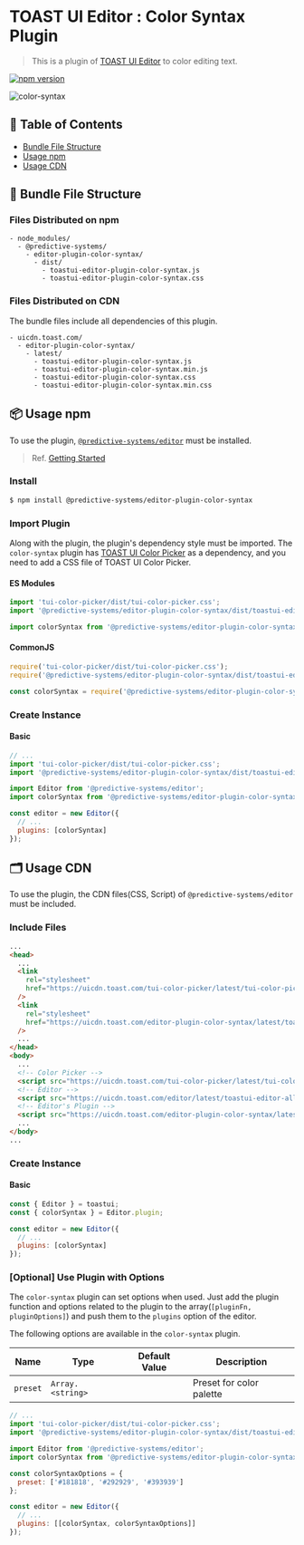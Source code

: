 # TOAST UI Editor : Color Syntax Plugin

> This is a plugin of [TOAST UI Editor](https://github.com/nhn/tui.editor/tree/master/apps/editor) to color editing text.

[![npm version](https://img.shields.io/npm/v/@predictive-systems/editor-plugin-color-syntax.svg)](https://www.npmjs.com/package/@predictive-systems/editor-plugin-color-syntax)

![color-syntax](https://user-images.githubusercontent.com/37766175/121813686-28710680-cca8-11eb-87c6-1dc9625369b0.png)

## 🚩 Table of Contents

- [Bundle File Structure](#-bundle-file-structure)
- [Usage npm](#-usage-npm)
- [Usage CDN](#-usage-cdn)

## 📁 Bundle File Structure

### Files Distributed on npm

```
- node_modules/
  - @predictive-systems/
    - editor-plugin-color-syntax/
      - dist/
        - toastui-editor-plugin-color-syntax.js
        - toastui-editor-plugin-color-syntax.css
```

### Files Distributed on CDN

The bundle files include all dependencies of this plugin.

```
- uicdn.toast.com/
  - editor-plugin-color-syntax/
    - latest/
      - toastui-editor-plugin-color-syntax.js
      - toastui-editor-plugin-color-syntax.min.js
      - toastui-editor-plugin-color-syntax.css
      - toastui-editor-plugin-color-syntax.min.css
```

## 📦 Usage npm

To use the plugin, [`@predictive-systems/editor`](https://github.com/nhn/tui.editor/tree/master/apps/editor) must be installed.

> Ref. [Getting Started](https://github.com/nhn/tui.editor/blob/master/docs/en/getting-started.md)

### Install

```sh
$ npm install @predictive-systems/editor-plugin-color-syntax
```

### Import Plugin

Along with the plugin, the plugin's dependency style must be imported. The `color-syntax` plugin has [TOAST UI Color Picker](https://github.com/nhn/tui.color-picker) as a dependency, and you need to add a CSS file of TOAST UI Color Picker.

#### ES Modules

```js
import 'tui-color-picker/dist/tui-color-picker.css';
import '@predictive-systems/editor-plugin-color-syntax/dist/toastui-editor-plugin-color-syntax.css';

import colorSyntax from '@predictive-systems/editor-plugin-color-syntax';
```

#### CommonJS

```js
require('tui-color-picker/dist/tui-color-picker.css');
require('@predictive-systems/editor-plugin-color-syntax/dist/toastui-editor-plugin-color-syntax.css');

const colorSyntax = require('@predictive-systems/editor-plugin-color-syntax');
```

### Create Instance

#### Basic

```js
// ...
import 'tui-color-picker/dist/tui-color-picker.css';
import '@predictive-systems/editor-plugin-color-syntax/dist/toastui-editor-plugin-color-syntax.css';

import Editor from '@predictive-systems/editor';
import colorSyntax from '@predictive-systems/editor-plugin-color-syntax';

const editor = new Editor({
  // ...
  plugins: [colorSyntax]
});
```

## 🗂 Usage CDN

To use the plugin, the CDN files(CSS, Script) of `@predictive-systems/editor` must be included.

### Include Files

```html
...
<head>
  ...
  <link
    rel="stylesheet"
    href="https://uicdn.toast.com/tui-color-picker/latest/tui-color-picker.min.css"
  />
  <link
    rel="stylesheet"
    href="https://uicdn.toast.com/editor-plugin-color-syntax/latest/toastui-editor-plugin-color-syntax.min.css"
  />
  ...
</head>
<body>
  ...
  <!-- Color Picker -->
  <script src="https://uicdn.toast.com/tui-color-picker/latest/tui-color-picker.min.js"></script>
  <!-- Editor -->
  <script src="https://uicdn.toast.com/editor/latest/toastui-editor-all.min.js"></script>
  <!-- Editor's Plugin -->
  <script src="https://uicdn.toast.com/editor-plugin-color-syntax/latest/toastui-editor-plugin-color-syntax.min.js"></script>
  ...
</body>
...
```

### Create Instance

#### Basic

```js
const { Editor } = toastui;
const { colorSyntax } = Editor.plugin;

const editor = new Editor({
  // ...
  plugins: [colorSyntax]
});
```

### [Optional] Use Plugin with Options

The `color-syntax` plugin can set options when used. Just add the plugin function and options related to the plugin to the array(`[pluginFn, pluginOptions]`) and push them to the `plugins` option of the editor.

The following options are available in the `color-syntax` plugin.

| Name              | Type             | Default Value | Description                      |
| ----------------- | ---------------- | ------------- | -------------------------------- |
| `preset`          | `Array.<string>` |               | Preset for color palette         |

```js
// ...
import 'tui-color-picker/dist/tui-color-picker.css';
import '@predictive-systems/editor-plugin-color-syntax/dist/toastui-editor-plugin-color-syntax.css';

import Editor from '@predictive-systems/editor';
import colorSyntax from '@predictive-systems/editor-plugin-color-syntax';

const colorSyntaxOptions = {
  preset: ['#181818', '#292929', '#393939']
};

const editor = new Editor({
  // ...
  plugins: [[colorSyntax, colorSyntaxOptions]]
});
```
